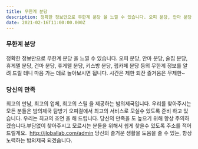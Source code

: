 ```yaml
---
title: 무한계 분당
description: 정확한 정보만으로 무한계 분당 을 느낄 수 있습니다. 오피 분당, 안마 분당, 술집 분당, 휴게텔 분당, 건마 분당, 휴게텔 분당, 키스방 분당, 립카페 분당 등의 무한계 정보를 알려 드릴 테니 마음 가는 데로 놀아보시면 됩니다. 시간은 제한 되잔 즐거움은 무제한~ . 당신의 만족. 최고의 만남, 최고의 업체, 최고의 스릴 을 제공하는 밤의제국입니다. 우리를 찾아주시는 모든 분들은 밤의제국 탐방기 오피걸에서 최고의 서비스로 모실수 있도록 준비 하고 있습니다. 우리는 최고의 조언 을 해 드립니다. 당신의 만족을 도 높으기 위해 항상 주의하겠습니다.부담없이 찾아주시고 모르시는 분들을 위해서 쉽게 찾을수 있도록 주소를 적어 드릴게요.  http://jloballab.com/admin 당신의 즐거운 생활을 도움을 줄 수 있는, 항상 노력하는 밤의제국 되겠습니다.
date: 2021-02-16T11:00:00.000Z
---
```


### 무한계 분당

정확한 정보만으로 무한계 분당 을 느낄 수 있습니다. 오피 분당, 안마 분당, 술집 분당, 휴게텔
분당, 건마 분당, 휴게텔 분당, 키스방 분당, 립카페 분당 등의 무한계 정보를 알려 드릴 테니
마음 가는 데로 놀아보시면 됩니다. 시간은 제한 되잔 즐거움은 무제한~

### 당신의 만족

최고의 만남, 최고의 업체, 최고의 스릴 을 제공하는 밤의제국입니다. 우리를 찾아주시는 모든
분들은 밤의제국 탐방기 오피걸에서 최고의 서비스로 모실수 있도록 준비 하고 있습니다.
우리는 최고의 조언 을 해 드립니다. 당신의 만족을 도 높으기 위해 항상
주의하겠습니다.부담없이 찾아주시고 모르시는 분들을 위해서 쉽게 찾을수 있도록 주소를
적어 드릴게요.  http://jloballab.com/admin 당신의 즐거운 생활을 도움을 줄 수 있는, 항상
노력하는 밤의제국 되겠습니다.

